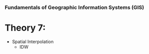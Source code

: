 
### Fundamentals of Geographic Information Systems (GIS)

# Theory 7:

- Spatial Interpolation
	- IDW

<!--stackedit_data:
eyJoaXN0b3J5IjpbLTE0MjEyMTc5MjhdfQ==
-->